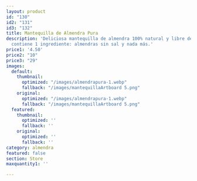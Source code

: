 ```yaml
---
layout: product
id: "130"
id2: "131"
id3: "132"
title: Mantequilla de Almendra Pura
description: 'Deliciosa mantequilla de almendra 100% natural y libre de azúcar. Sólo
  contiene 1 ingrediente: almendras sin sal y nada más.'
price1: '4.50'
price2: "10"
price3: "29"
images:
  default:
    thumbnail:
      optimized: "/images/almendrapura-1.webp"
      fallback: "/images/mantequillaArtboard 5.png"
    original:
      optimized: "/images/almendrapura-1.webp"
      fallback: "/images/mantequillaArtboard 5.png"
  featured:
    thumbnail:
      optimized: ''
      fallback: ''
    original:
      optimized: ''
      fallback: ''
category: almendra
featured: false
section: Store
maxquantity1: ''

---
```

